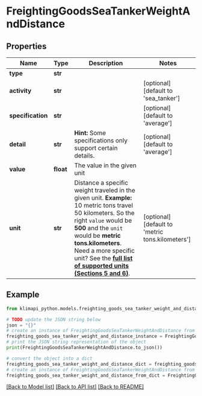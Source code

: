 # FreightingGoodsSeaTankerWeightAndDistance


## Properties

Name | Type | Description | Notes
------------ | ------------- | ------------- | -------------
**type** | **str** |  | 
**activity** | **str** |  | [optional] [default to 'sea_tanker']
**specification** | **str** |  | [optional] [default to 'average']
**detail** | **str** |  **Hint:** Some specifications only support certain details. | [optional] [default to 'average']
**value** | **float** | The value in the given unit | 
**unit** | **str** | Distance a specific weight traveled in the given unit.    **Example:** 10 metric tons travel 50 kilometers. So the right `value` would be **500** and the `unit` would be **metric tons.kilometers**.    Need a more specific unit? See the **[full list of supported units (Sections 5 and 6)](https://convert.js.org/types/_unitsbymeasureraw)**. | [optional] [default to 'metric tons.kilometers']

## Example

```python
from klimapi_python.models.freighting_goods_sea_tanker_weight_and_distance import FreightingGoodsSeaTankerWeightAndDistance

# TODO update the JSON string below
json = "{}"
# create an instance of FreightingGoodsSeaTankerWeightAndDistance from a JSON string
freighting_goods_sea_tanker_weight_and_distance_instance = FreightingGoodsSeaTankerWeightAndDistance.from_json(json)
# print the JSON string representation of the object
print(FreightingGoodsSeaTankerWeightAndDistance.to_json())

# convert the object into a dict
freighting_goods_sea_tanker_weight_and_distance_dict = freighting_goods_sea_tanker_weight_and_distance_instance.to_dict()
# create an instance of FreightingGoodsSeaTankerWeightAndDistance from a dict
freighting_goods_sea_tanker_weight_and_distance_from_dict = FreightingGoodsSeaTankerWeightAndDistance.from_dict(freighting_goods_sea_tanker_weight_and_distance_dict)
```
[[Back to Model list]](../README.md#documentation-for-models) [[Back to API list]](../README.md#documentation-for-api-endpoints) [[Back to README]](../README.md)


